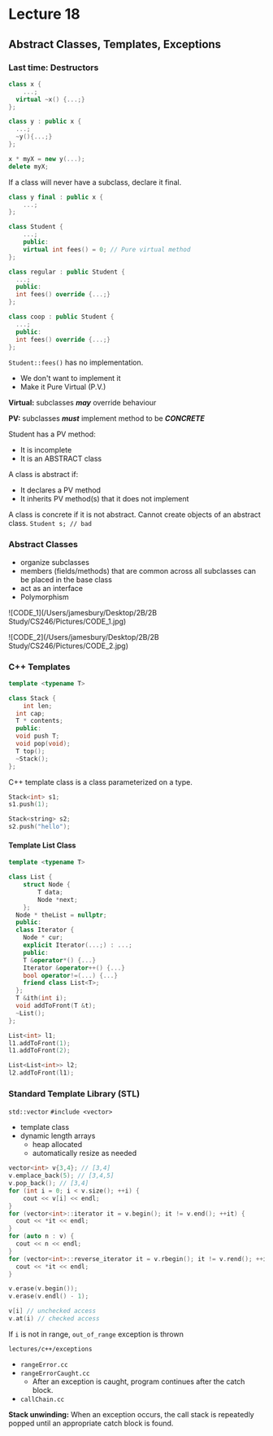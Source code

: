 # Lecture 18

## Abstract Classes, Templates, Exceptions

### Last time: Destructors

```cpp
class x {
	...;
  virtual ~x() {...;}
};

class y : public x {
  ...;
  ~y(){...;}
};

x * myX = new y(...);
delete myX;
```

If a class will never have a subclass, declare it final.

```cpp
class y final : public x {
	...;
};
```



```cpp
class Student {
	...;
	public:
	virtual int fees() = 0; // Pure virtual method
};

class regular : public Student {
  ...;
  public:
  int fees() override {...;}
};

class coop : public Student {
  ...;
  public:
  int fees() override {...;}
};
```

`Student::fees()` has no implementation.

- We don't want to implement it
- Make it Pure Virtual (P.V.)

**Virtual:** subclasses ***may*** override behaviour

**PV:** subclasses ***must*** implement method to be ***CONCRETE***

Student has a PV method:

- It is incomplete
- It is an ABSTRACT class

A class is abstract if:

- It declares a PV method
- It inherits PV method(s) that it does not implement

A class is concrete if it is not abstract. Cannot create objects of an abstract class. `Student s; // bad`

### Abstract Classes

- organize subclasses
- members (fields/methods) that are common across all subclasses can be placed in the base class
- act as an interface
- Polymorphism

![CODE_1](/Users/jamesbury/Desktop/2B/2B Study/CS246/Pictures/CODE_1.jpg)

![CODE_2](/Users/jamesbury/Desktop/2B/2B Study/CS246/Pictures/CODE_2.jpg)



### C++ Templates

```cpp
template <typename T>

class Stack {
	int len;
  int cap;
  T * contents;
  public:
  void push T;
  void pop(void);
  T top();
  ~Stack();
};
```

C++ template class is a class parameterized on a type.

```cpp
Stack<int> s1;
s1.push(1);

Stack<string> s2;
s2.push("hello");
```

#### Template List Class

```cpp
template <typename T>

class List {
	struct Node {
		T data;
		Node *next;
	};
  Node * theList = nullptr;
  public:
  class Iterator {
    Node * cur;
    explicit Iterator(...;) : ...;
    public:
    T &operator*() {...}
    Iterator &operator++() {...}
    bool operator!=(...) {...}
    friend class List<T>;
  };
  T &ith(int i);
  void addToFront(T &t);
  ~List();
};
```

```cpp
List<int> l1;
l1.addToFront(1);
l1.addToFront(2);

List<List<int>> l2;
l2.addToFront(l1);
```

### Standard Template Library (STL)

`std::vector` `#include <vector>`

- template class
- dynamic length arrays
  - heap allocated
  - automatically resize as needed

```cpp
vector<int> v{3,4}; // [3,4]
v.emplace_back(5); // [3,4,5]
v.pop_back(); // [3,4]
for (int i = 0; i < v.size(); ++i) {
	cout << v[i] << endl;
}
for (vector<int>::iterator it = v.begin(); it != v.end(); ++it) {
  cout << *it << endl;
}
for (auto n : v) {
  cout << n << endl;
}
for (vector<int>::reverse_iterator it = v.rbegin(); it != v.rend(); ++it) {
  cout << *it << endl;
}

v.erase(v.begin());
v.erase(v.endl() - 1);
```

```cpp
v[i] // unchecked access
v.at(i) // checked access
```

If `i` is not in range, `out_of_range` exception is thrown

`lectures/c++/exceptions`

- `rangeError.cc`
- `rangeErrorCaught.cc`
  - After an exception is caught, program continues after the catch block.
- `callChain.cc`

**Stack unwinding:** When an exception occurs, the call stack is repeatedly popped until an appropriate catch block is found.

